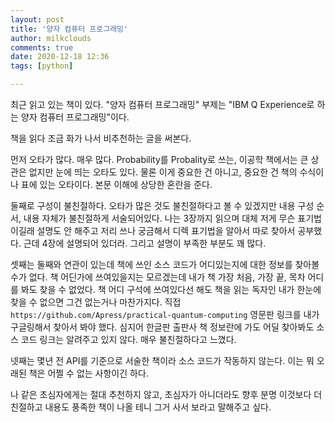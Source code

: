 ```yaml
---
layout: post
title: '양자 컴퓨터 프로그래밍'
author: milkclouds
comments: true
date: 2020-12-18 12:36
tags: [python]

---
```

 

최근 읽고 있는 책이 있다. "양자 컴퓨터 프로그래밍" 부제는 "IBM Q Experience로 하는 양자 컴퓨터 프로그래밍"이다.

책을 읽다 조금 화가 나서 비추천하는 글을 써본다.  

먼저 오타가 많다. 매우 많다. Probability를 Probality로 쓰는, 이공학 책에서는 큰 상관은 없지만 눈에 띄는 오타도 있다. 물론 이게 중요한 건 아니고, 중요한 건 책의 수식이나 표에 있는 오타이다. 본문 이해에 상당한 혼란을 준다.  

둘째로 구성이 불친절하다. 오타가 많은 것도 불친절하다고 볼 수 있겠지만 내용 구성 순서, 내용 자체가 불친절하게 서술되어있다. 나는 3장까지 읽으며 대체 저게 무슨 표기법이길래 설명도 안 해주고 저리 쓰나 궁금해서 디렉 표기법을 알아서 따로 찾아서 공부했다. 근데 4장에 설명되어 있더라. 그리고 설명이 부족한 부분도 꽤 많다.  

셋째는 둘째와 연관이 있는데 책에 쓰인 소스 코드가 어디있는지에 대한 정보를 찾아볼 수가 없다. 책 어딘가에 쓰여있을지는 모르겠는데 내가 책 가장 처음, 가장 끝, 목차 어디를 봐도 찾을 수 없었다. 책 어디 구석에 쓰여있다선 해도 책을 읽는 독자인 내가 한눈에 찾을 수 없으면 그건 없는거나 마찬가지다. 직접 `https://github.com/Apress/practical-quantum-computing` 영문판 링크를 내가 구글링해서 찾아서 봐야 했다. 심지어 한글판 출판사 책 정보란에 가도 어딜 찾아봐도 소스 코드 링크는 알려주고 있지 않다. 매우 불친절하다고 느꼈다.

넷째는 몇년 전 API를 기준으로 서술한 책이라 소스 코드가 작동하지 않는다. 이는 뭐 오래된 책은 어쩔 수 없는 사항이긴 하다.  

나 같은 초심자에게는 절대 추천하지 않고, 초심자가 아니더라도 향후 분명 이것보다 더 친절하고 내용도 풍족한 책이 나올 테니 그거 사서 보라고 말해주고 싶다.  